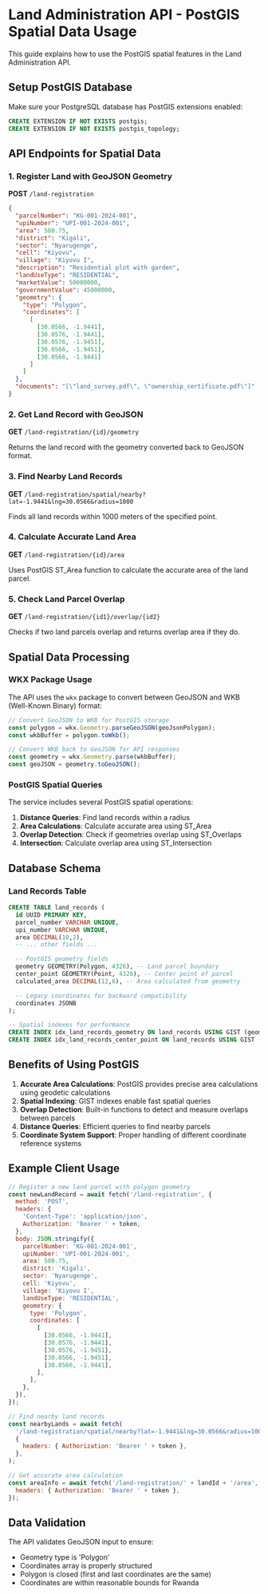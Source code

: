 # Land Administration API - PostGIS Spatial Data Usage

This guide explains how to use the PostGIS spatial features in the Land Administration API.

## Setup PostGIS Database

Make sure your PostgreSQL database has PostGIS extensions enabled:

```sql
CREATE EXTENSION IF NOT EXISTS postgis;
CREATE EXTENSION IF NOT EXISTS postgis_topology;
```

## API Endpoints for Spatial Data

### 1. Register Land with GeoJSON Geometry

**POST** `/land-registration`

```json
{
  "parcelNumber": "KG-001-2024-001",
  "upiNumber": "UPI-001-2024-001",
  "area": 500.75,
  "district": "Kigali",
  "sector": "Nyarugenge",
  "cell": "Kiyovu",
  "village": "Kiyovu I",
  "description": "Residential plot with garden",
  "landUseType": "RESIDENTIAL",
  "marketValue": 50000000,
  "governmentValue": 45000000,
  "geometry": {
    "type": "Polygon",
    "coordinates": [
      [
        [30.0566, -1.9441],
        [30.0576, -1.9441],
        [30.0576, -1.9451],
        [30.0566, -1.9451],
        [30.0566, -1.9441]
      ]
    ]
  },
  "documents": "[\"land_survey.pdf\", \"ownership_certificate.pdf\"]"
}
```

### 2. Get Land Record with GeoJSON

**GET** `/land-registration/{id}/geometry`

Returns the land record with the geometry converted back to GeoJSON format.

### 3. Find Nearby Land Records

**GET** `/land-registration/spatial/nearby?lat=-1.9441&lng=30.0566&radius=1000`

Finds all land records within 1000 meters of the specified point.

### 4. Calculate Accurate Land Area

**GET** `/land-registration/{id}/area`

Uses PostGIS ST_Area function to calculate the accurate area of the land parcel.

### 5. Check Land Parcel Overlap

**GET** `/land-registration/{id1}/overlap/{id2}`

Checks if two land parcels overlap and returns overlap area if they do.

## Spatial Data Processing

### WKX Package Usage

The API uses the `wkx` package to convert between GeoJSON and WKB (Well-Known Binary) format:

```typescript
// Convert GeoJSON to WKB for PostGIS storage
const polygon = wkx.Geometry.parseGeoJSON(geoJsonPolygon);
const wkbBuffer = polygon.toWkb();

// Convert WKB back to GeoJSON for API responses
const geometry = wkx.Geometry.parse(wkbBuffer);
const geoJSON = geometry.toGeoJSON();
```

### PostGIS Spatial Queries

The service includes several PostGIS spatial operations:

1. **Distance Queries**: Find land records within a radius
2. **Area Calculations**: Calculate accurate area using ST_Area
3. **Overlap Detection**: Check if geometries overlap using ST_Overlaps
4. **Intersection**: Calculate overlap area using ST_Intersection

## Database Schema

### Land Records Table

```sql
CREATE TABLE land_records (
  id UUID PRIMARY KEY,
  parcel_number VARCHAR UNIQUE,
  upi_number VARCHAR UNIQUE,
  area DECIMAL(10,2),
  -- ... other fields ...

  -- PostGIS geometry fields
  geometry GEOMETRY(Polygon, 4326), -- Land parcel boundary
  center_point GEOMETRY(Point, 4326), -- Center point of parcel
  calculated_area DECIMAL(12,6), -- Area calculated from geometry

  -- Legacy coordinates for backward compatibility
  coordinates JSONB
);

-- Spatial indexes for performance
CREATE INDEX idx_land_records_geometry ON land_records USING GIST (geometry);
CREATE INDEX idx_land_records_center_point ON land_records USING GIST (center_point);
```

## Benefits of Using PostGIS

1. **Accurate Area Calculations**: PostGIS provides precise area calculations using geodetic calculations
2. **Spatial Indexing**: GIST indexes enable fast spatial queries
3. **Overlap Detection**: Built-in functions to detect and measure overlaps between parcels
4. **Distance Queries**: Efficient queries to find nearby parcels
5. **Coordinate System Support**: Proper handling of different coordinate reference systems

## Example Client Usage

```javascript
// Register a new land parcel with polygon geometry
const newLandRecord = await fetch('/land-registration', {
  method: 'POST',
  headers: {
    'Content-Type': 'application/json',
    Authorization: 'Bearer ' + token,
  },
  body: JSON.stringify({
    parcelNumber: 'KG-001-2024-001',
    upiNumber: 'UPI-001-2024-001',
    area: 500.75,
    district: 'Kigali',
    sector: 'Nyarugenge',
    cell: 'Kiyovu',
    village: 'Kiyovu I',
    landUseType: 'RESIDENTIAL',
    geometry: {
      type: 'Polygon',
      coordinates: [
        [
          [30.0566, -1.9441],
          [30.0576, -1.9441],
          [30.0576, -1.9451],
          [30.0566, -1.9451],
          [30.0566, -1.9441],
        ],
      ],
    },
  }),
});

// Find nearby land records
const nearbyLands = await fetch(
  '/land-registration/spatial/nearby?lat=-1.9441&lng=30.0566&radius=1000',
  {
    headers: { Authorization: 'Bearer ' + token },
  },
);

// Get accurate area calculation
const areaInfo = await fetch('/land-registration/' + landId + '/area', {
  headers: { Authorization: 'Bearer ' + token },
});
```

## Data Validation

The API validates GeoJSON input to ensure:

- Geometry type is 'Polygon'
- Coordinates array is properly structured
- Polygon is closed (first and last coordinates are the same)
- Coordinates are within reasonable bounds for Rwanda

